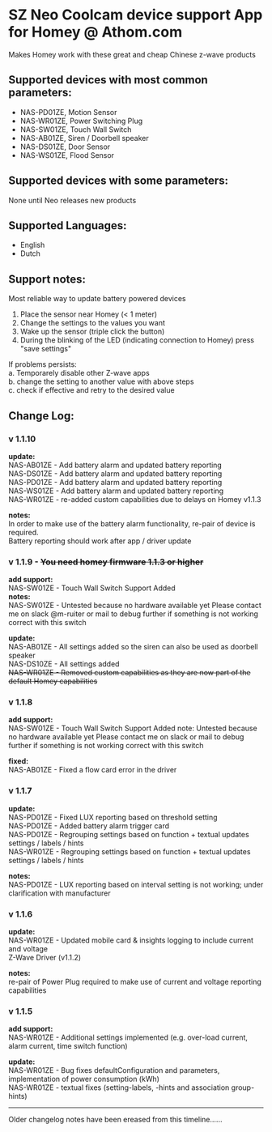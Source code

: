 # SZ Neo Coolcam device support App for Homey @ Athom.com
Makes Homey work with these great and cheap Chinese z-wave products

## Supported devices with most common parameters:
* NAS-PD01ZE, Motion Sensor
* NAS-WR01ZE, Power Switching Plug
* NAS-SW01ZE, Touch Wall Switch
* NAS-AB01ZE, Siren / Doorbell speaker
* NAS-DS01ZE, Door Sensor
* NAS-WS01ZE, Flood Sensor


## Supported devices with some parameters:
None until Neo releases new products

## Supported Languages:
* English
* Dutch

## Support notes:
Most reliable way to update battery powered devices   
1. Place the sensor near Homey (< 1 meter)   
2. Change the settings to the values you want   
3. Wake up the sensor (triple click the button)   
4. During the blinking of the LED (indicating connection to Homey) press "save settings"   

If problems persists:    
a. Temporarely disable other Z-wave apps   
b. change the setting to another value with above steps   
c. check if effective and retry to the desired value    

## Change Log:

### v 1.1.10
**update:**    
NAS-AB01ZE - Add battery alarm and updated battery reporting    
NAS-DS01ZE - Add battery alarm and updated battery reporting   
NAS-PD01ZE - Add battery alarm and updated battery reporting   
NAS-WS01ZE - Add battery alarm and updated battery reporting    
NAS-WR01ZE - re-added custom capabilities due to delays on Homey v1.1.3   

**notes:**   
In order to make use of the battery alarm functionality, re-pair of device is required.    
Battery reporting should work after app / driver update

### v 1.1.9 - ~~You need homey firmware 1.1.3 or higher~~
**add support:**   
NAS-SW01ZE - Touch Wall Switch Support Added    
**notes:**   
NAS-SW01ZE - Untested because no hardware available yet
Please contact me on slack @m-ruiter or mail to debug further if something is not working correct with this switch    

**update:**    
NAS-AB01ZE - All settings added so the siren can also be used as doorbell speaker    
NAS-DS10ZE - All settings added    
~~NAS-WR01ZE - Removed custom capabilities as they are now part of the default Homey capabilities~~

### v 1.1.8   
**add support:**      
NAS-SW01ZE - Touch Wall Switch Support Added
note: Untested because no hardware available yet
Please contact me on slack or mail to debug further if something is not working correct with this switch

**fixed:**    
NAS-AB01ZE - Fixed a flow card error in the driver

### v 1.1.7      
**update:**   
NAS-PD01ZE - Fixed LUX reporting based on threshold setting     
NAS-PD01ZE - Added battery alarm trigger card    
NAS-PD01ZE - Regrouping settings based on function + textual updates settings / labels / hints   
NAS-WR01ZE - Regrouping settings based on function + textual updates settings / labels / hints   

**notes:**   
NAS-PD01ZE - LUX reporting based on interval setting is not working; under clarification with manufacturer   

### v 1.1.6 
**update:**   
NAS-WR01ZE - Updated mobile card & insights logging to include current and voltage   
Z-Wave Driver (v1.1.2)   

**notes:**   
re-pair of Power Plug required to make use of current and voltage reporting capabilities   

### v 1.1.5
**add support:**   
NAS-WR01ZE - Additional settings implemented (e.g. over-load current, alarm current, time switch function)   

**update:**     
NAS-WR01ZE - Bug fixes defaultConfiguration and parameters, implementation of power consumption (kWh)   
NAS-WR01ZE - textual fixes (setting-labels, -hints and association group-hints)

-------------

Older changelog notes have been ereased from this timeline...... 
